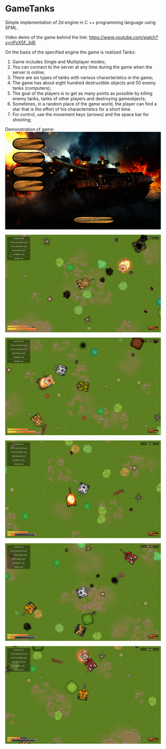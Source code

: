 # GameTanks
Simple implementation of 2d engine in C ++ programming language using SFML.

Video demo of the game behind the link: https://www.youtube.com/watch?v=riPzX5F_3dE

On the basis of the specified engine the game is realized Tanks:

   1. Game includes Single and Multiplayer modes;
   2. You can connect to the server at any time during the game when the server is online;
   3. There are six types of tanks with various characteristics in the game;
   4. The game has about eight hundred destructible objects and 50 enemy tanks (computers);
   5. The goal of the players is to get as many points as possible by killing enemy tanks, tanks of other players and destroying gameobjects;
   6. Sometimes, in a random place of the game world, the player can find a star that is the effort of his characteristics for a short time.
   7. For control, use the movement keys (arrows) and the space bar for shooting;

Demonstration of game: 
![alt text](image/game_0.png "Menu")

![alt text](image/game_1.png)

![alt text](image/game_2.png)

![alt text](image/game_3.png)

![alt text](image/game_4.png)

![alt text](image/game_5.png)
